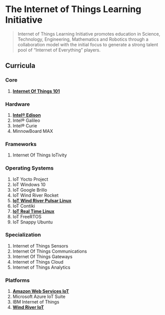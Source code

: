 The Internet of Things Learning Initiative
==

> Internet of Things Learning Initiative promotes education in Science, Technology, Engineering, Mathematics and Robotics through a collaboration model with the initial focus to generate a strong talent pool of “Internet of Everything” players.

## Curricula

### Core
1. [__Internet Of Things 101__](https://theiotlearninginitiative.gitbooks.io/internetofthings101/)

### Hardware
1. [__Intel® Edison__](https://theiotlearninginitiative.gitbooks.io/inteledison/)
2. Intel® Galileo
3. Intel® Curie
4. MinnowBoard MAX

### Frameworks
1. Internet Of Things IoTivity

### Operating Systems
1. IoT Yocto Project
2. IoT Windows 10
3. IoT Google Brillo
4. IoT Wind River Rocket
5. [__IoT Wind River Pulsar Linux__](https://theiotlearninginitiative.gitbooks.io/iotwindriverpulsarlinux/content/)
6. IoT Contiki
7. [__IoT Real Time Linux__](https://theiotlearninginitiative.gitbooks.io/internetofthingsrt/content/)
7. IoT FreeRTOS
8. IoT Snappy Ubuntu

### Specialization
1. Internet of Things Sensors
2. Internet Of Things Communications
3. Internet Of Things Gateways
4. Internet of Things Cloud
5. Internet of Things Analytics

### Platforms

1. [__Amazon Web Services IoT__](https://theiotlearninginitiative.gitbooks.io/amazonwebservicesiot/content/)
3. Microsoft Azure IoT Suite
4. IBM Internet of Things
5. [__Wind River IoT__](https://theiotlearninginitiative.gitbooks.io/windriveriot/content/)